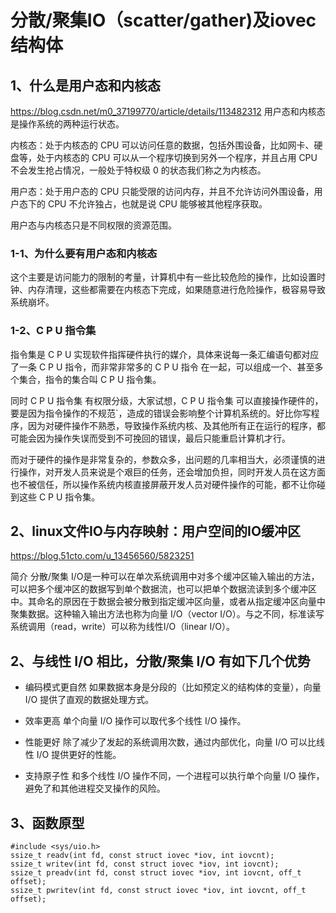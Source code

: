 # 分散/聚集IO（scatter/gather)及iovec结构体

## 1、什么是用户态和内核态
https://blog.csdn.net/m0_37199770/article/details/113482312
用户态和内核态是操作系统的两种运行状态。

内核态：处于内核态的 CPU 可以访问任意的数据，包括外围设备，比如网卡、硬盘等，处于内核态的 CPU 可以从一个程序切换到另外一个程序，并且占用 CPU 不会发生抢占情况，一般处于特权级 0 的状态我们称之为内核态。

用户态：处于用户态的 CPU 只能受限的访问内存，并且不允许访问外围设备，用户态下的 CPU 不允许独占，也就是说 CPU 能够被其他程序获取。 

用户态与内核态只是不同权限的资源范围。

### 1-1、为什么要有用户态和内核态
这个主要是访问能力的限制的考量，计算机中有一些比较危险的操作，比如设置时钟、内存清理，这些都需要在内核态下完成，如果随意进行危险操作，极容易导致系统崩坏。

### 1-2、C P U 指令集
指令集是 C P U 实现软件指挥硬件执行的媒介，具体来说每一条汇编语句都对应了一条 C P U 指令，而非常非常多的 C P U 指令 在一起，可以组成一个、甚至多个集合，指令的集合叫 C P U 指令集。

同时 C P U 指令集 有权限分级，大家试想，C P U 指令集 可以直接操作硬件的，要是因为指令操作的不规范`，造成的错误会影响整个计算机系统的。好比你写程序，因为对硬件操作不熟悉，导致操作系统内核、及其他所有正在运行的程序，都可能会因为操作失误而受到不可挽回的错误，最后只能重启计算机才行。

而对于硬件的操作是非常复杂的，参数众多，出问题的几率相当大，必须谨慎的进行操作，对开发人员来说是个艰巨的任务，还会增加负担，同时开发人员在这方面也不被信任，所以操作系统内核直接屏蔽开发人员对硬件操作的可能，都不让你碰到这些 C P U 指令集。


## 2、linux文件IO与内存映射：用户空间的IO缓冲区
https://blog.51cto.com/u_13456560/5823251










简介
分散/聚集 I/O是一种可以在单次系统调用中对多个缓冲区输入输出的方法，可以把多个缓冲区的数据写到单个数据流，也可以把单个数据流读到多个缓冲区中。其命名的原因在于数据会被分散到指定缓冲区向量，或者从指定缓冲区向量中聚集数据。这种输入输出方法也称为向量 I/O（vector I/O）。与之不同，标准读写系统调用（read，write）可以称为线性I/O（linear I/O）。

## 2、与线性 I/O 相比，分散/聚集 I/O 有如下几个优势
- 编码模式更自然
如果数据本身是分段的（比如预定义的结构体的变量），向量 I/O 提供了直观的数据处理方式。

- 效率更高
单个向量 I/O 操作可以取代多个线性 I/O 操作。

- 性能更好
除了减少了发起的系统调用次数，通过内部优化，向量 I/O 可以比线性 I/O 提供更好的性能。

- 支持原子性
和多个线性 I/O 操作不同，一个进程可以执行单个向量 I/O 操作，避免了和其他进程交叉操作的风险。

## 3、函数原型
```
#include <sys/uio.h>
ssize_t readv(int fd, const struct iovec *iov, int iovcnt);
ssize_t writev(int fd, const struct iovec *iov, int iovcnt);
ssize_t preadv(int fd, const struct iovec *iov, int iovcnt, off_t offset);
ssize_t pwritev(int fd, const struct iovec *iov, int iovcnt, off_t offset);
```